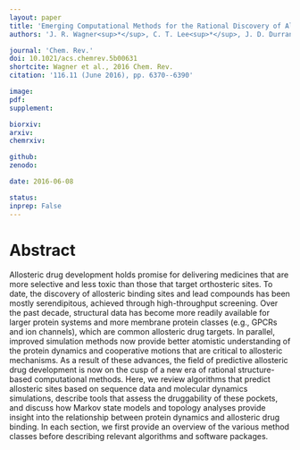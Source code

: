 ```yaml
---
layout: paper
title: 'Emerging Computational Methods for the Rational Discovery of Allosteric Drugs'
authors: 'J. R. Wagner<sup>*</sup>, C. T. Lee<sup>*</sup>, J. D. Durrant, R. D. Malmstrom, V. A. Feher, and R. E. Amaro<sup>$</sup>'

journal: 'Chem. Rev.'
doi: 10.1021/acs.chemrev.5b00631
shortcite: Wagner et al., 2016 Chem. Rev.
citation: '116.11 (June 2016), pp. 6370--6390'

image: 
pdf: 
supplement: 

biorxiv: 
arxiv: 
chemrxiv: 

github: 
zenodo: 

date: 2016-06-08

status: 
inprep: False
---
```


# Abstract

Allosteric drug development holds promise for delivering medicines that are more selective and less toxic than those that target orthosteric sites. To date, the discovery of allosteric binding sites and lead compounds has been mostly serendipitous, achieved through high-throughput screening. Over the past decade, structural data has become more readily available for larger protein systems and more membrane protein classes (e.g., GPCRs and ion channels), which are common allosteric drug targets. In parallel, improved simulation methods now provide better atomistic understanding of the protein dynamics and cooperative motions that are critical to allosteric mechanisms. As a result of these advances, the field of predictive allosteric drug development is now on the cusp of a new era of rational structure-based computational methods. Here, we review algorithms that predict allosteric sites based on sequence data and molecular dynamics simulations, describe tools that assess the druggability of these pockets, and discuss how Markov state models and topology analyses provide insight into the relationship between protein dynamics and allosteric drug binding. In each section, we first provide an overview of the various method classes before describing relevant algorithms and software packages.

